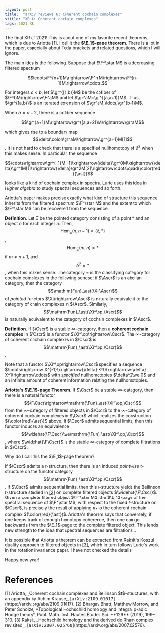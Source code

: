 ```yaml
---
layout: post
title:  "arXiv reviews 6: Coherent cochain complexes"
stitle: "XR 6: Coherent cochain complexes" 
tags: 2021 XR
---
```

<div style="display:none">
$
\newcommand\nil{\mathrm{nil}}
\newcommand\gfrak{\mathfrak{g}}
\newcommand\A{\mathrm{A}}
\newcommand\B{\mathrm{B}}
\newcommand\C{\mathrm{C}}
\newcommand\D{\mathrm{D}}
\newcommand\E{\mathrm{E}}
\newcommand\F{\mathrm{F}}
\newcommand\G{\mathrm{G}}
\newcommand\H{\mathrm{H}}
\newcommand\h{\mathrm{h}}
\newcommand\K{\mathrm{K}}
\newcommand\L{\mathrm{L}}
\newcommand\M{\mathrm{M}}
\newcommand\N{\mathrm{N}}
\newcommand\R{\mathrm{R}}
\newcommand\t{\mathrm{t}}
\newcommand{\bA}{\mathbf{A}}
\newcommand{\bG}{\mathbf{G}}
\newcommand{\bH}{\mathbf{H}}
\newcommand{\bT}{\mathbf{T}}
\newcommand{\bW}{\mathbf{W}}
\newcommand{\Gm}{\bG_m}
\newcommand\Ascr{\mathcal{A}}
\newcommand\Cscr{\mathcal{C}}
\newcommand\Dscr{\mathcal{D}}
\newcommand\Escr{\mathcal{E}}
\newcommand\Fscr{\mathcal{F}}
\newcommand\Kscr{\mathcal{K}}
\newcommand\Lscr{\mathcal{L}}
\newcommand\Oscr{\mathcal{O}}
\newcommand\Perf{\mathrm{Perf}}
\newcommand\Perfscr{\mathcal{P}\mathrm{erf}}
\newcommand\Acscr{\mathcal{A}\mathrm{c}}
\newcommand\heart{\heartsuit}
\newcommand\cn{\mathrm{cn}}
\newcommand\op{\mathrm{op}}
\newcommand\gr{\mathrm{gr}}
\newcommand\Gr{\mathrm{Gr}}
\newcommand\fil{\mathrm{fil}}
\newcommand\Ho{\mathrm{Ho}}
\newcommand\dR{\mathrm{dR}}
\newcommand\dRhat{\widehat{\dR}}
\newcommand\we{\simeq}
\newcommand\Sym{\mathrm{Sym}}
\newcommand\HH{\mathrm{HH}}
\newcommand\HC{\mathrm{HC}}
\newcommand\HP{\mathrm{HP}}
\newcommand\TC{\mathrm{TC}}
\newcommand{\bMap}{\mathbf{Map}}
\newcommand{\End}{\mathrm{End}}
\newcommand{\Mod}{\mathrm{Mod}}
\newcommand{\coMod}{\mathrm{coMod}}
\newcommand{\Fun}{\mathrm{Fun}}
\newcommand{\bMap}{\mathbf{Map}}
\newcommand\bE{\mathbf{E}}
\newcommand\bZ{\mathbf{Z}}
\newcommand\bQ{\mathbf{Q}}
\newcommand\bC{\mathbf{C}}
\newcommand\bAM{\mathbf{AM}}
\newcommand\bLM{\mathbf{LM}}
\newcommand\Spec{\mathrm{Spec}\,}
\newcommand\CAlg{\mathrm{CAlg}}
\newcommand\aCAlg{\mathfrak{a}\CAlg}
\newcommand\dCAlg{\mathfrak{d}\CAlg}
\newcommand{\Cat}{\mathrm{Cat}}
\newcommand{\Sscr}{\mathcal{S}}
\newcommand{\poly}{\mathrm{poly}}
\newcommand{\perf}{\mathrm{perf}}
$
</div>

<!--ëé-->

The final XR of 2021! This is about one of my favorite recent theorems, which
is due to Ariotta [\[1\]](#ariotta). I call it the **$\E_1$-page theorem**. There is a lot in the
paper, especially about Toda brackets and related questions, which I will
ignore.

The main idea is the following. Suppose that $\F^\star M$ is a decreasing filtered
spectrum

$$\cdots\F^{n+1}M\rightarrow\F^n M\rightarrow\F^{n-1}M\rightarrow\cdots.$$

For integers $a<b$, let $\gr^{[a,b)}M$ be the cofiber of
$\F^bM\rightarrow\F^aM$ and let $\gr^aM=\gr^{[a,a+1)}M$. Thus, $\gr^{[a,b)}$ is
an iterated extension of $\gr^aM,\ldots,\gr^{b-1}M$.

When $b=a+2$, there is a cofiber sequence

$$\gr^{a+1}M\rightarrow\gr^{[a,a+2)}M\rightarrow\gr^aM$$

which gives rise to a boundary map $$\delta\colon\gr^aM\rightarrow\gr^{a+1}M[1]$$. It is
not hard to check that there is a specified nullhomotopy of $\delta^2$ when
this makes sense. In particular, the sequence

$$\cdots\rightarrow\gr^{-1}M[-1]\xrightarrow{\delta}\gr^0M\xrightarrow{\delta}\gr^1M[1]\xrightarrow{\delta}\gr^2M[2]\rightarrow\cdots\quad(\color{red}{\ast})$$

looks like a kind of cochain complex in spectra. Lurie uses this idea in
*Higher algebra* to study spectral sequences and so forth.

Ariotta's paper makes precise exactly what kind of structure this sequence
inherits from the filtered spectrum $\F^\star M$ and the extent to which
$\F^\star M$ can be recovered from the sequence.

**Definition**. Let $\Xi$ be the pointed category consisting of a point $\ast$ and
an object $n$ for each integer $n$. Then, $$\mathrm{Hom}_\Xi(n,n-1)=\{\delta,\ast\}$$,
$$\mathrm{Hom}_\Xi(m,n)=\ast$$ if $m\neq n+1$, and $$\delta^2=\ast$$, when this makes sense.
The category $\Xi$ is the classifying category for cochain complexes in the
following senese: if $\Ascr$ is an abelian category, then the category
$$\mathrm{Fun}_\ast(\Xi,\Ascr)$$ of *pointed* functors $\Xi\rightarrow\Ascr$ is naturally equivalent to the category of 
chain complexes in $\Ascr$. Similarly, $$\mathrm{Fun}_\ast(\Xi^\op,\Ascr)$$ is
naturally equivalent to the category of cochain complexes in $\Ascr$.

**Definition**.
If $\Cscr$ is a stable $\infty$-category, then a **coherent cochain complex**
in $\Cscr$ is a functor $\Xi^\op\rightarrow\Cscr$. The $\infty$-category of
coherent cochain complexes in $\Cscr$ is $$\mathrm{Fun}_\ast(\Xi^\op,\Cscr)$$.

Note that a functor $\Xi^\op\rightarrow\Cscr$ specifies a sequence
$\cdots\rightarrow X^{-1}\xrightarrow{\delta} X^0\xrightarrow{\delta} X^1\rightarrow\cdots$
with *specified* nullhomotopies $\delta^2\we 0$ and an infinite amount of
coherent information relating the nullhomotopies.

**Ariotta's $\E_1$-page Theorem**. If $\Cscr$ be a stable $\infty$-category,
    then there is a natural functor
    $$\F\Cscr\rightarrow\mathrm{\Fun}_\ast(\Xi^\op,\Cscr)$$ from the
    $\infty$-category of filtered objects in $\Cscr$ to the $\infty$-category
    of coherent cochain complexes in $\Cscr$ which realizes the construction $(\color{red}{\ast})$ above. If $\Cscr$ admits sequential
    limits, then this functor induces an equivalence
    $$\widehat{\F\Cscr}\we\mathrm{\Fun}_\ast(\Xi^\op,\Cscr)$$, where
    $\widehat{\F\Cscr}$ is the stable $\infty$-category of complete filtrations
    in $\Cscr$.

Why do I call this the $\E_1$-page theorem?    

If $\Cscr$ admits a $t$-structure, then there is an induced *pointwise* $t$-structure on
the functor category $$\mathrm{Fun}_\ast(\Xi^\op,\Cscr)$$. If $\Cscr$ admits
sequential limits, then this $t$-structure yields the Beilinson $t$-structure
studied in [\[2\]](#bms2)
on complete filtered objects $\widehat{\F\Cscr}$. 
Given a complete filtered object $\F^\star M$, 
the $\E_1$-page of the spectral sequence of $\F^\star M$, with respect to the
fixed $t$-structure on $\Cscr$, is precisely the result of applying $\pi_*$ to
the coherent cochain complex $(\color{red}{\ast})$.
Ariotta's theorem says that conversely, if one keeps track of enough homotopy
coherence, then one can go backwards from the $\E_1$-page to the complete
filtered object. This lends new strength to the idea that spectral sequences
are filtrations...

It is possible that Ariotta's theorem can be extracted from Raksit's Koszul duality approach to
filtered objects in [\[3\]](#raksit), which in turn follows Lurie's work in
the rotation invariance paper. I have not checked the details.

Happy new year!


# References

<span id="ariotta">
[1] Ariotta, _Coherent cochain complexes and Beilinson $t$-structures, with an
appendix by Achim Krause_,
[<tt>arXiv:2109.01017</tt>](https://arxiv.org/abs/2109.01017).
</span>

<span id="bms2">
[2] Bhargav Bhatt, Matthew Morrow, and Peter Scholze, *Topological Hochschild homology and integral p-adic Hodge theory*, Publ. Math. Inst. Hautes Études Sci.
**129** (2019), 199–310.
</span>

<span id="raksit">
[3] Raksit, _Hochschild homology and the derived de Rham complex
revisited_,
[<tt>arXiv:2007.025760</tt>](https://arxiv.org/abs/2007.02576).
</span>
